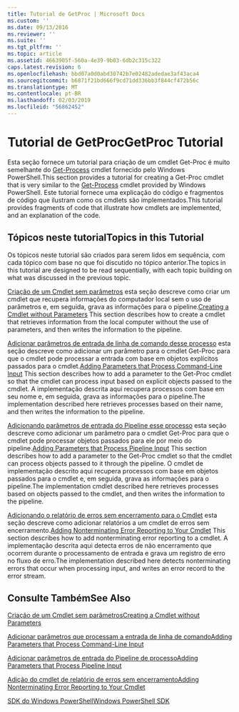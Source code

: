 ```yaml
---
title: Tutorial de GetProc | Microsoft Docs
ms.custom: ''
ms.date: 09/13/2016
ms.reviewer: ''
ms.suite: ''
ms.tgt_pltfrm: ''
ms.topic: article
ms.assetid: 4663905f-560a-4e39-9b03-6db2c315c322
caps.latest.revision: 6
ms.openlocfilehash: bbd07a0d0abd30742b7e02482adedae3af43aca4
ms.sourcegitcommit: b6871f21bd666f9cd71dd336bb3f844cf472b56c
ms.translationtype: MT
ms.contentlocale: pt-BR
ms.lasthandoff: 02/03/2019
ms.locfileid: "56862452"
---
```

# <a name="getproc-tutorial"></a><span data-ttu-id="dccf0-102">Tutorial de GetProc</span><span class="sxs-lookup"><span data-stu-id="dccf0-102">GetProc Tutorial</span></span>

<span data-ttu-id="dccf0-103">Esta seção fornece um tutorial para criação de um cmdlet Get-Proc é muito semelhante do [Get-Process](/powershell/module/Microsoft.PowerShell.Management/Get-Process) cmdlet fornecido pelo Windows PowerShell.</span><span class="sxs-lookup"><span data-stu-id="dccf0-103">This section provides a tutorial for creating a Get-Proc cmdlet that is very similar to the [Get-Process](/powershell/module/Microsoft.PowerShell.Management/Get-Process) cmdlet provided by Windows PowerShell.</span></span> <span data-ttu-id="dccf0-104">Este tutorial fornece uma explicação do código e fragmentos de código que ilustram como os cmdlets são implementados.</span><span class="sxs-lookup"><span data-stu-id="dccf0-104">This tutorial provides fragments of code that illustrate how cmdlets are implemented, and an explanation of the code.</span></span>

## <a name="topics-in-this-tutorial"></a><span data-ttu-id="dccf0-105">Tópicos neste tutorial</span><span class="sxs-lookup"><span data-stu-id="dccf0-105">Topics in this Tutorial</span></span>

<span data-ttu-id="dccf0-106">Os tópicos neste tutorial são criados para serem lidos em sequência, com cada tópico com base no que foi discutido no tópico anterior.</span><span class="sxs-lookup"><span data-stu-id="dccf0-106">The topics in this tutorial are designed to be read sequentially, with each topic building on what was discussed in the previous topic.</span></span>

<span data-ttu-id="dccf0-107">[Criação de um Cmdlet sem parâmetros](./creating-a-cmdlet-without-parameters.md) esta seção descreve como criar um cmdlet que recupera informações do computador local sem o uso de parâmetros e, em seguida, grava as informações para o pipeline.</span><span class="sxs-lookup"><span data-stu-id="dccf0-107">[Creating a Cmdlet without Parameters](./creating-a-cmdlet-without-parameters.md) This section describes how to create a cmdlet that retrieves information from the local computer without the use of parameters, and then writes the information to the pipeline.</span></span>

<span data-ttu-id="dccf0-108">[Adicionar parâmetros de entrada de linha de comando desse processo](./adding-parameters-that-process-command-line-input.md) esta seção descreve como adicionar um parâmetro para o cmdlet Get-Proc para que o cmdlet pode processar a entrada com base em objetos explícitos passados para o cmdlet.</span><span class="sxs-lookup"><span data-stu-id="dccf0-108">[Adding Parameters that Process Command-Line Input](./adding-parameters-that-process-command-line-input.md) This section describes how to add a parameter to the Get-Proc cmdlet so that the cmdlet can process input based on explicit objects passed to the cmdlet.</span></span> <span data-ttu-id="dccf0-109">A implementação descrita aqui recupera processos com base em seu nome e, em seguida, grava as informações para o pipeline.</span><span class="sxs-lookup"><span data-stu-id="dccf0-109">The implementation described here retrieves processes based on their name, and then writes the information to the pipeline.</span></span>

<span data-ttu-id="dccf0-110">[Adicionando parâmetros de entrada do Pipeline esse processo](./adding-parameters-that-process-pipeline-input.md) esta seção descreve como adicionar um parâmetro para o cmdlet Get-Proc para que o cmdlet pode processar objetos passados para ele por meio do pipeline.</span><span class="sxs-lookup"><span data-stu-id="dccf0-110">[Adding Parameters that Process Pipeline Input](./adding-parameters-that-process-pipeline-input.md) This section describes how to add a parameter to the Get-Proc cmdlet so that the cmdlet can process objects passed to it through the pipeline.</span></span> <span data-ttu-id="dccf0-111">O cmdlet de implementação descrito aqui recupera processos com base em objetos passados para o cmdlet e, em seguida, grava as informações para o pipeline.</span><span class="sxs-lookup"><span data-stu-id="dccf0-111">The implementation cmdlet described here retrieves processes based on objects passed to the cmdlet, and then writes the information to the pipeline.</span></span>

<span data-ttu-id="dccf0-112">[Adicionando o relatório de erros sem encerramento para o Cmdlet](./adding-non-terminating-error-reporting-to-your-cmdlet.md) esta seção descreve como adicionar relatórios a um cmdlet de erros sem encerramento.</span><span class="sxs-lookup"><span data-stu-id="dccf0-112">[Adding Nonterminating Error Reporting to Your Cmdlet](./adding-non-terminating-error-reporting-to-your-cmdlet.md) This section describes how to add nonterminating error reporting to a cmdlet.</span></span> <span data-ttu-id="dccf0-113">A implementação descrita aqui detecta erros de não encerramento que ocorrem durante o processamento de entrada e grava um registro de erro no fluxo de erro.</span><span class="sxs-lookup"><span data-stu-id="dccf0-113">The implementation described here detects nonterminating errors that occur when processing input, and writes an error record to the error stream.</span></span>

## <a name="see-also"></a><span data-ttu-id="dccf0-114">Consulte Também</span><span class="sxs-lookup"><span data-stu-id="dccf0-114">See Also</span></span>

[<span data-ttu-id="dccf0-115">Criação de um Cmdlet sem parâmetros</span><span class="sxs-lookup"><span data-stu-id="dccf0-115">Creating a Cmdlet without Parameters</span></span>](./creating-a-cmdlet-without-parameters.md)

[<span data-ttu-id="dccf0-116">Adicionar parâmetros que processam a entrada de linha de comando</span><span class="sxs-lookup"><span data-stu-id="dccf0-116">Adding Parameters that Process Command-Line Input</span></span>](./adding-parameters-that-process-command-line-input.md)

[<span data-ttu-id="dccf0-117">Adicionar parâmetros de entrada do Pipeline de processo</span><span class="sxs-lookup"><span data-stu-id="dccf0-117">Adding Parameters that Process Pipeline Input</span></span>](./adding-parameters-that-process-pipeline-input.md)

[<span data-ttu-id="dccf0-118">Adição do cmdlet de relatório de erros sem encerramento</span><span class="sxs-lookup"><span data-stu-id="dccf0-118">Adding Nonterminating Error Reporting to Your Cmdlet</span></span>](./adding-non-terminating-error-reporting-to-your-cmdlet.md)

[<span data-ttu-id="dccf0-119">SDK do Windows PowerShell</span><span class="sxs-lookup"><span data-stu-id="dccf0-119">Windows PowerShell SDK</span></span>](../windows-powershell-reference.md)
